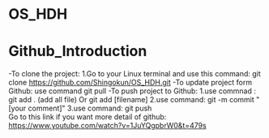 # OS_HDH

# Github_Introduction
-To clone the project:
   1.Go to your Linux terminal and use this command: git clone https://github.com/Shingokun/OS_HDH.git
-To update project form Github: use command git pull
-To push project to Github:
   1.use commnad : git add . (add all file) Or git add [filename]
   2.use command: git -m commit "[your comment]"
   3.use command: git push  
Go to this link if you want more detail of github: https://www.youtube.com/watch?v=1JuYQgpbrW0&t=479s
    
